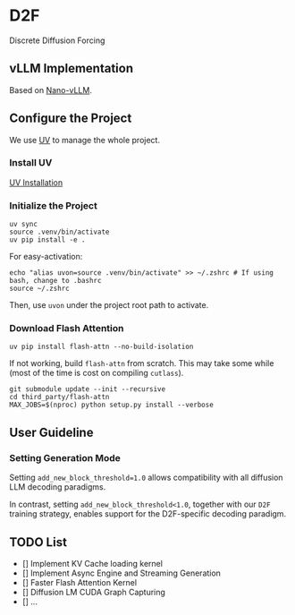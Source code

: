 # D2F
Discrete Diffusion Forcing

## vLLM Implementation

Based on [Nano-vLLM](https://github.com/GeeeekExplorer/nano-vllm).

## Configure the Project

We use [UV](https://github.com/astral-sh/uv) to manage the whole project. 

### Install UV

[UV Installation](https://docs.astral.sh/uv/getting-started/installation/)

### Initialize the Project

```shell
uv sync
source .venv/bin/activate
uv pip install -e .
```

For easy-activation:

```shell
echo "alias uvon=source .venv/bin/activate" >> ~/.zshrc # If using bash, change to .bashrc
source ~/.zshrc
```

Then, use `uvon` under the project root path to activate.

### Download Flash Attention

```shell
uv pip install flash-attn --no-build-isolation
```

If not working, build `flash-attn` from scratch. This may take some while (most of the time is cost on compiling `cutlass`).

```shell
git submodule update --init --recursive
cd third_party/flash-attn
MAX_JOBS=$(nproc) python setup.py install --verbose
```

## User Guideline

### Setting Generation Mode

Setting `add_new_block_threshold=1.0` allows compatibility with all diffusion LLM decoding paradigms.

In contrast, setting `add_new_block_threshold<1.0`, together with our `D2F` training strategy, enables support for the D2F-specific decoding paradigm.

## TODO List

- [] Implement KV Cache loading kernel
- [] Implement Async Engine and Streaming Generation
- [] Faster Flash Attention Kernel
- [] Diffusion LM CUDA Graph Capturing
- [] ...